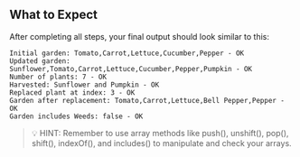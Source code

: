 ## What to Expect

After completing all steps, your final output should look similar to this:

```
Initial garden: Tomato,Carrot,Lettuce,Cucumber,Pepper - OK
Updated garden: Sunflower,Tomato,Carrot,Lettuce,Cucumber,Pepper,Pumpkin - OK
Number of plants: 7 - OK
Harvested: Sunflower and Pumpkin - OK
Replaced plant at index: 3 - OK
Garden after replacement: Tomato,Carrot,Lettuce,Bell Pepper,Pepper - OK
Garden includes Weeds: false - OK
```

> 💡 HINT: Remember to use array methods like push(), unshift(), pop(), shift(), indexOf(), and includes() to manipulate and check your arrays.
